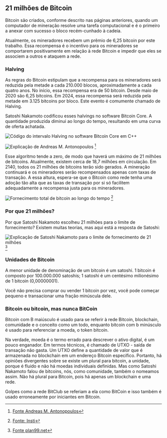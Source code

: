 ## 21 milhões de Bitcoin
Bitcoin são criados, conforme descrito nas páginas anteriores, quando um computador de mineração resolve uma tarefa computacional e é o primeiro a anexar com sucesso o bloco recém-cunhado à cadeia.

Atualmente, os mineradores recebem um prêmio de 6,25 bitcoin por este trabalho. Essa recompensa é o incentivo para os mineradores se comportarem positivamente em relação à rede Bitcoin e impedir que eles se associem a outros e ataquem a rede.

### Halving
As regras do Bitcoin estipulam que a recompensa para os mineradores será reduzida pela metade a cada 210.000 blocos, aproximadamente a cada quatro anos. No início, essa recompensa era de 50 bitcoin. Desde maio de 2020 são 6,25 bitcoins. Em 2024, essa recompensa será reduzida pela metade em 3.125 bitcoins por bloco. Este evento é comumente chamado de Halving.

Satoshi Nakamoto codificou esses halvings no software Bitcoin Core. A quantidade produzida diminui ao longo do tempo, resultando em uma curva de oferta achatada.

![Código do intervalo Halving no software Bitcoin Core em C++](assets/_halving-interval.jpg)

![Explicação de Andreas M. Antonopoulos](assets/_aantonop-21-million.png) [^24]

Esse algoritmo tende a zero, de modo que haverá um máximo de 21 milhões de bitcoins. Atualmente, existem cerca de 18,7 milhões em circulação. Em 2140, todos os 21 milhões de bitcoins terão sido gerados. A mineração continuará e os mineradores serão recompensados apenas com taxas de transação. A essa altura, espera-se que o Bitcoin como rede tenha uma adoção tão alta que as taxas de transação por si só facilitem adequadamente a recompensa justa para os mineradores.

![Fornecimento total de bitcoin ao longo do tempo](assets/_Total_bitcoins_over_time.png) [^25]

### Por que 21 milhões?
Por que Satoshi Nakamoto escolheu 21 milhões para o limite de fornecimento? Existem muitas teorias, mas aqui está a resposta de Satoshi:

![Explicação de Satoshi Nakamoto para o limite de fornecimento de 21 milhões](assets/_Why-21-million.png) [^26]


### Unidades de Bitcoin
A menor unidade de denominação de um bitcoin é um satoshi. 1 bitcoin é composto por 100.000.000 satoshis; 1 satoshi é um centésimo milionésimo de 1 bitcoin (0,00000001).

Você não precisa comprar ou vender 1 bitcoin por vez, você pode começar pequeno e transacionar uma fração minúscula dele.

### Bitcoin ou bitcoin, mas nunca BitCoin
Bitcoin com B maiúsculo é usado para se referir à rede Bitcoin, blockchain, comunidade e o conceito como um todo, enquanto bitcoin com b minúsculo é usado para referenciar a moeda, o token bitcoin.

Na verdade, moeda é o termo errado para descrever o ativo digital, é um pouco enganador. Em termos técnicos, é chamado de UTXO - saída de transação não gasta. Um UTXO define a quantidade de valor que é armazenada no blockchain em um endereço Bitcoin específico. Portanto, há opiniões divergentes sobre se existe um plural para bitcoin, a unidade, porque é fluido e não há moedas individuais definidas. Mas como Satoshi Nakamoto falou de bitcoins, nós, como comunidade, também o nomeamos assim. Não há plural para Bitcoin, pois há apenas um blockchain e uma rede.

Golpes como a rede BitClub se referiam a ela como BitCoin e isso também é usado erroneamente por iniciantes em Bitcoin.

[^24]: [Fonte Andreas M. Antonopoulos](https://twitter.com/aantonop/status/1257366095515848716?s=20)
[^25]: [Fonte: Insti](https://commons.wikimedia.org/wiki/File:Total_bitcoins_over_time.png)
[^26]: [Fonte plan99.net](https://plan99.net/~mike/satoshi-emails/thread1.html)

